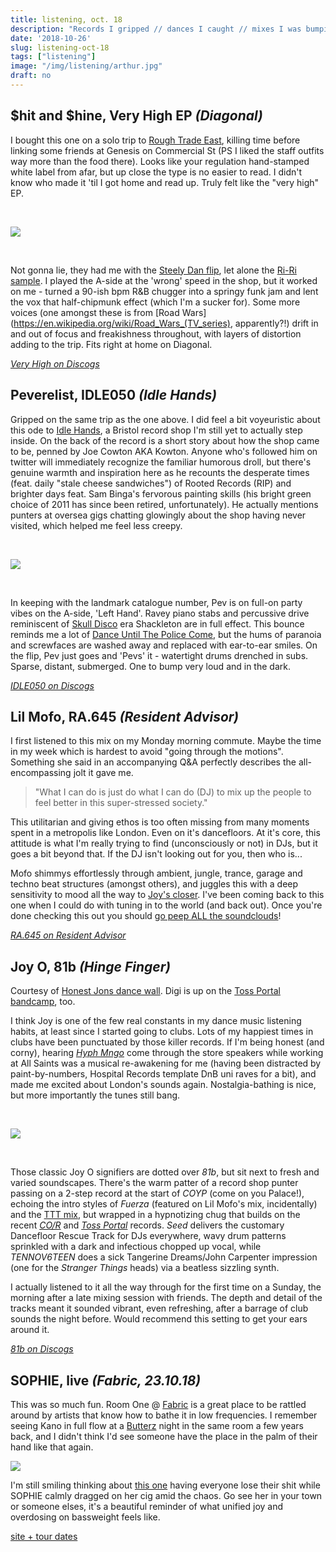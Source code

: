 ```yaml
---
title: listening, oct. 18
description: "Records I gripped // dances I caught // mixes I was bumpin' this month."
date: '2018-10-26'
slug: listening-oct-18
tags: ["listening"]
image: "/img/listening/arthur.jpg"
draft: no
---
```


## $hit and $hine, Very High EP *(Diagonal)*

I bought this one on a solo trip to [Rough Trade East](https://www.roughtrade.com/gb/stores#rough-trade-east), killing time before linking some friends at Genesis on Commercial St (PS I liked the staff outfits way more than the food there). Looks like your regulation hand-stamped white label from afar, but up close the type is no easier to read. I didn't know who made it 'til I got home and read up. Truly felt like the "very high" EP.

<br>

![](/img/listening/shit_shine_very_high.jpg#c)

<br>

Not gonna lie, they had me with the [Steely Dan flip](https://www.youtube.com/watch?v=JzrDs_Vaho4), let alone the [Ri-Ri sample](https://youtu.be/B3eAMGXFw1o). I played the A-side at the 'wrong' speed in the shop, but it worked on me - turned a 90-ish bpm R&B chugger into a springy funk jam and lent the vox that half-chipmunk effect (which I'm a sucker for). Some more voices (one amongst these is from [Road Wars](https://en.wikipedia.org/wiki/Road_Wars_(TV_series), apparently?!) drift in and out of focus and freakishness throughout, with layers of distortion adding to the trip. Fits right at home on Diagonal.

[*Very High on Discogs*](https://www.discogs.com/hit-hine-Very-High-EP/release/12527643)


## Peverelist, IDLE050 *(Idle Hands)* 

Gripped on the same trip as the one above. I did feel a bit voyeuristic about this ode to [Idle Hands](https://idlehandsbristol.com/), a Bristol record shop I'm still yet to actually step inside. On the back of the record is a short story about how the shop came to be, penned by Joe Cowton AKA Kowton. Anyone who's followed him on twitter will immediately recognize the familiar humorous droll, but there's genuine warmth and inspiration here as he recounts the desperate times (feat. daily "stale cheese sandwiches") of Rooted Records (RIP) and brighter days feat. Sam Binga's fervorous painting skills (his bright green choice of 2011 has since been retired, unfortunately). He actually mentions punters at oversea gigs chatting glowingly about the shop having never visited, which helped me feel less creepy.

<br>

![](/img/listening/pev_idle050.jpg#c)

<br>

In keeping with the landmark catalogue number, Pev is on full-on party vibes on the A-side, 'Left Hand'. Ravey piano stabs and percussive drive reminiscent of [Skull Disco](https://www.discogs.com/label/45565-Skull-Disco) era Shackleton are in full effect. This bounce reminds me a lot of [Dance Until The Police Come](https://www.discogs.com/Peverelist-Dance-Til-The-Police-Come/release/2801759), but the hums of paranoia and screwfaces are washed away and replaced with ear-to-ear smiles. On the flip, Pev just goes and 'Pevs' it - watertight drums drenched in subs. Sparse, distant, submerged. One to bump very loud and in the dark.

[*IDLE050 on Discogs*](https://www.discogs.com/Peverelist-IDLE050/release/12329270)


## Lil Mofo, RA.645 *(Resident Advisor)*

I first listened to this mix on my Monday morning commute. Maybe the time in my week which is hardest to avoid "going through the motions". Something she said in an accompanying Q&A perfectly describes the all-encompassing jolt it gave me.

> "What I can do is just do what I can do (DJ) to mix up the people to feel better in this super-stressed society."

This utilitarian and giving ethos is too often missing from many moments spent in a metropolis like London. Even on it's dancefloors. At it's core, this attitude is what I'm really trying to find (unconsciously or not) in DJs, but it goes a bit beyond that. If the DJ isn't looking out for you, then who is...

Mofo shimmys effortlessly through ambient, jungle, trance, garage and techno beat structures (amongst others), and juggles this with a deep sensitivity to mood all the way to [Joy's closer](https://www.discogs.com/composition/123e4008-660f-4d06-a37c-2793e7073731-Fuerza). I've been coming back to this one when I could do with tuning in to the world (and back out). Once you're done checking this out you should [go peep ALL the soundclouds](https://soundcloud.com/search?q=LIL%20MOFO%20BUSINESS)!

[*RA.645 on Resident Advisor*](https://www.residentadvisor.net/podcast-episode.aspx?id=646)


## Joy O, 81b *(Hinge Finger)*

Courtesy of [Honest Jons dance wall](https://honestjons.com/shop/category/Dance/New_fresh_back_in). Digi is up on the [Toss Portal bandcamp](https://tossportal.bandcamp.com/album/81b), too.

I think Joy is one of the few real constants in my dance music listening habits, at least since I started going to clubs. Lots of my happiest times in clubs have been punctuated by those killer records. If I'm being honest (and corny), hearing [*Hyph Mngo*](https://www.discogs.com/hyph-mngo/release/1966779) come through the store speakers while working at All Saints was a musical re-awakening for me (having been distracted by paint-by-numbers, Hospital Records template DnB uni raves for a bit), and made me excited about London's sounds again. Nostalgia-bathing is nice, but more importantly the tunes still bang.

<br>

![](/img/listening/joy_81b.jpg#c)

<br>

Those classic Joy O signifiers are dotted over *81b*, but sit next to fresh and varied soundscapes. There's the warm patter of a record shop punter passing on a 2-step record at the start of *COYP* (come on you Palace!), echoing the intro styles of *Fuerza* (featured on Lil Mofo's mix, incidentally) and the [TTT mix](https://soundcloud.com/the-trilogy-tapes/joy-orbison-x-ttt-x-hinge), but wrapped in a hypnotizing chug that builds on the recent [*CO/R*](https://www.discogs.com/COR-Gudrun/release/8800843) and [*Toss Portal*](https://www.discogs.com/Joy-Orbison-Toss-Portal/release/9838722) records. *Seed* delivers the customary Dancefloor Rescue Track for DJs everywhere, wavy drum patterns sprinkled with a dark and infectious chopped up vocal, while *TENNOV6TEEN* does a sick Tangerine Dreams/John Carpenter impression (one for the *Stranger Things* heads) via a beatless sizzling synth. 

I actually listened to it all the way through for the first time on a Sunday, the morning after a late mixing session with friends. The depth and detail of the tracks meant it sounded vibrant, even refreshing, after a barrage of club sounds the night before. Would recommend this setting to get your ears around it.

[*81b on Discogs*](https://www.discogs.com/Joy-O-81b-EP-/release/12650157)


## SOPHIE, live *(Fabric, 23.10.18)*

This was so much fun. Room One @ [Fabric](https://www.fabriclondon.com/) is a great place to be rattled around by artists that know how to bathe it in low frequencies. I remember seeing Kano in full flow at a [Butterz](http://butterz.co.uk/) night in the same room a few years back, and I didn't think I'd see someone have the place in the palm of their hand like that again.

![](/img/listening/sophie_fabric.jpg#c)

I'm still smiling thinking about [this one](https://www.youtube.com/watch?v=-uqTbCODPEk) having everyone lose their shit while SOPHIE calmly dragged on her cig amid the chaos. Go see her in your town or someone elses, it's a beautiful reminder of what unified joy and overdosing on bassweight feels like.

[site + tour dates](http://msmsmsm.com/)
